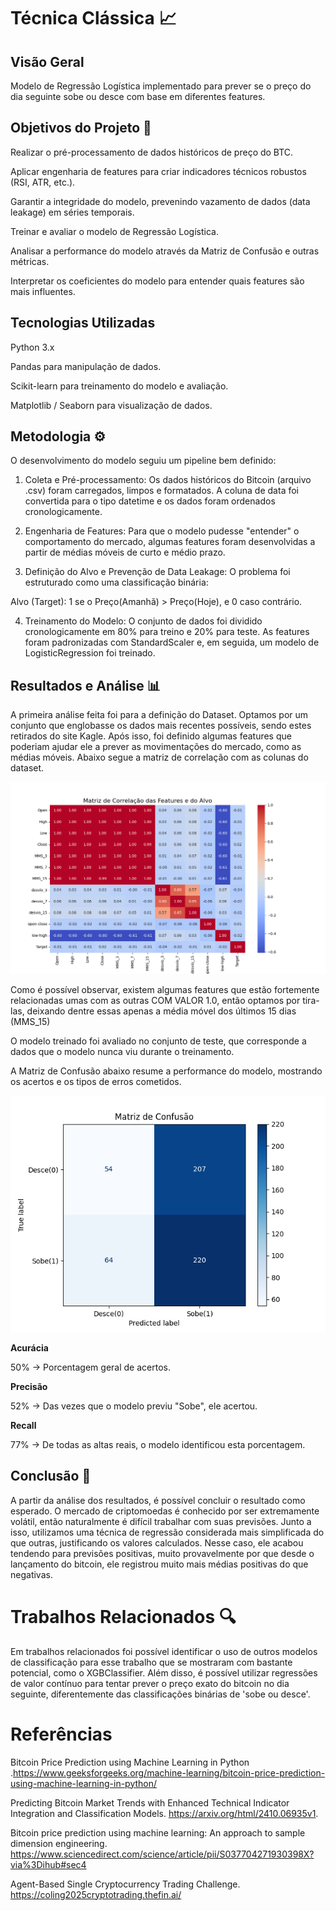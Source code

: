 # Técnica Clássica 📈

## Visão Geral 

Modelo de Regressão Logística implementado para prever se o preço do dia seguinte sobe ou desce com base em diferentes features.

## Objetivos do Projeto 🎯

Realizar o pré-processamento de dados históricos de preço do BTC.

Aplicar engenharia de features para criar indicadores técnicos robustos (RSI, ATR, etc.).

Garantir a integridade do modelo, prevenindo vazamento de dados (data leakage) em séries temporais.

Treinar e avaliar o modelo de Regressão Logística.

Analisar a performance do modelo através da Matriz de Confusão e outras métricas.

Interpretar os coeficientes do modelo para entender quais features são mais influentes.

## Tecnologias Utilizadas
Python 3.x

Pandas para manipulação de dados.

Scikit-learn para treinamento do modelo e avaliação.

Matplotlib / Seaborn para visualização de dados.

## Metodologia ⚙️
O desenvolvimento do modelo seguiu um pipeline bem definido:

1. Coleta e Pré-processamento: 
Os dados históricos do Bitcoin (arquivo .csv) foram carregados, limpos e formatados. A coluna de data foi convertida para o tipo datetime e os dados foram ordenados cronologicamente.

2. Engenharia de Features: 
Para que o modelo pudesse "entender" o comportamento do mercado, algumas features foram desenvolvidas a partir de médias móveis de curto e médio prazo.

3. Definição do Alvo e Prevenção de Data Leakage: 
O problema foi estruturado como uma classificação binária:

Alvo (Target): 1 se o Preço(Amanhã) > Preço(Hoje), e 0 caso contrário.

4. Treinamento do Modelo: 
O conjunto de dados foi dividido cronologicamente em 80% para treino e 20% para teste. As features foram padronizadas com StandardScaler e, em seguida, um modelo de LogisticRegression foi treinado.

## Resultados e Análise 📊

A primeira análise feita foi para a definição do Dataset. Optamos por um conjunto que englobasse os dados mais recentes possíveis, sendo estes retirados do site Kagle. Após isso, foi definido algumas features que poderiam ajudar ele a prever as movimentações do mercado, como as médias móveis. Abaixo segue a matriz de correlação com as colunas do dataset.

![Matriz de Correlação](../images/matriz_correlacao.png)

Como é possível observar, existem algumas features que estão fortemente relacionadas umas com as outras COM VALOR 1.0, então optamos por tira-las, deixando dentre essas apenas a média móvel dos últimos 15 dias (MMS_15)

O modelo treinado foi avaliado no conjunto de teste, que corresponde a dados que o modelo nunca viu durante o treinamento.


A Matriz de Confusão abaixo resume a performance do modelo, mostrando os acertos e os tipos de erros cometidos.

![Matriz de Confusão](../images/matriz_confusao.png)



**Acurácia**

50% → Porcentagem geral de acertos.

**Precisão**

52% → Das vezes que o modelo previu "Sobe", ele acertou.

**Recall**

77% → De todas as altas reais, o modelo identificou esta porcentagem.

## Conclusão 🏁

A partir da análise dos resultados, é possível concluir o resultado como esperado. O mercado de criptomoedas é conhecido por ser extremamente volátil, então naturalmente é difícil trabalhar com suas previsões. Junto a isso, utilizamos uma técnica de regressão considerada mais simplificada do que outras, justificando os valores calculados. Nesse caso, ele acabou tendendo para previsões positivas, muito provavelmente por que desde o lançamento do bitcoin, ele registrou muito mais médias positivas do que negativas.

# Trabalhos Relacionados 🔍

Em trabalhos relacionados foi possível identificar o uso de outros modelos de classificação para esse trabalho que se mostraram com bastante potencial, como o XGBClassifier. Além disso, é possível utilizar regressões de valor contínuo para tentar prever o preço exato do bitcoin no dia seguinte, diferentemente das classificações binárias de 'sobe ou desce'.

# Referências

Bitcoin Price Prediction using Machine Learning in Python .https://www.geeksforgeeks.org/machine-learning/bitcoin-price-prediction-using-machine-learning-in-python/

Predicting Bitcoin Market Trends with Enhanced Technical Indicator Integration and Classification Models. https://arxiv.org/html/2410.06935v1. 

Bitcoin price prediction using machine learning: An approach to sample dimension engineering. https://www.sciencedirect.com/science/article/pii/S037704271930398X?via%3Dihub#sec4

Agent-Based Single Cryptocurrency Trading Challenge. https://coling2025cryptotrading.thefin.ai/
